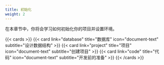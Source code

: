```yaml
---
title: 初始化
weight: 2
---
```


在本章节中，你将会学习如何初始化你的项目并设置环境。

{{< cards >}}
  {{< card link="database" title="数据库" icon="document-text" subtitle="设计数据结构" >}}
  {{< card link="project" title="项目" icon="document-text" subtitle="创建项目" >}}
  {{< card link="code" title="代码" icon="document-text" subtitle="开发前的准备" >}}
{{< /cards >}}